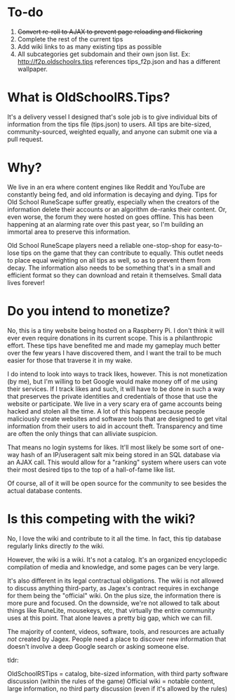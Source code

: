 # To-do

1. ~~Convert re-roll to AJAX to prevent page reloading and flickering~~
2. Complete the rest of the current tips
3. Add wiki links to as many existing tips as possible
4. All subcategories get subdomain and their own json list. Ex: http://f2p.oldschoolrs.tips references tips_f2p.json and has a different wallpaper.

# What is OldSchoolRS.Tips?

It's a delivery vessel I designed that's sole job is to give individual bits of information from the tips file (tips.json) to users. All tips are bite-sized, community-sourced, weighted equally, and anyone can submit one via a pull request.

# Why?

We live in an era where content engines like Reddit and YouTube are constantly being fed, and old information is decaying and dying. Tips for Old School RuneScape suffer greatly, especially when the creators of the information delete their accounts or an algorithm de-ranks their content. Or, even worse, the forum they were hosted on goes offline. This has been happening at an alarming rate over this past year, so I'm building an immortal area to preserve this information.

Old School RuneScape players need a reliable one-stop-shop for easy-to-lose tips on the game that they can contribute to equally. This outlet needs to place equal weighting on all tips as well, so as to prevent them from decay. The information also needs to be something that's in a small and efficient format so they can download and retain it themselves. Small data lives forever!

# Do you intend to monetize?

No, this is a tiny website being hosted on a Raspberry Pi. I don't think it will ever even require donations in its current scope. This is a philanthropic effort. These tips have benefited me and made my gameplay much better over the few years I have discovered them, and I want the trail to be much easier for those that traverse it in my wake.

I do intend to look into ways to track likes, however. This is not monetization (by me), but I'm willing to bet Google would make money off of me using their services. If I track likes and such, it will have to be done in such a way that preserves the private identities and credentials of those that use the website or participate. We live in a very scary era of game accounts being hacked and stolen all the time. A lot of this happens because people maliciously create websites and software tools that are designed to get vital information from their users to aid in account theft. Transparency and time are often the only things that can alliviate suspicion.

That means no login systems for likes. It'll most likely be some sort of one-way hash of an IP/useragent salt mix being stored in an SQL database via an AJAX call. This would allow for a "ranking" system where users can vote their most desired tips to the top of a hall-of-fame like list.

Of course, all of it will be open source for the community to see besides the actual database contents.

# Is this competing with the wiki?

No, I love the wiki and contribute to it all the time. In fact, this tip database regularly links directly *to* the wiki.

However, the wiki is a wiki. It's not a catalog. It's an organized encyclopedic compilation of media and knowledge, and some pages can be very large.

It's also different in its legal contractual obligations. The wiki is not allowed to discuss anything third-party, as Jagex's contract requires in exchange for them being the "official" wiki. On the plus size, the information there is more pure and focused. On the downside, we're not allowed to talk about things like RuneLite, mousekeys, etc, that virtually the entire community uses at this point. That alone leaves a pretty big gap, which we can fill.

The majority of content, videos, software, tools, and resources are actually *not* created by Jagex. People need a place to discover new information that doesn't involve a deep Google search or asking someone else.

tldr:

OldSchoolRSTips = catalog, bite-sized information, with third party software discussion (within the rules of the game)
Official wiki = notable content, large information, no third party discussion (even if it's allowed by the rules)
